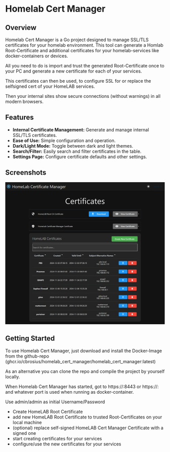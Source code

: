 # Homelab Cert Manager

## Overview

Homelab Cert Manager is a Go project designed to manage SSL/TLS certificates for your homelab environment. 
This tool can generate a Homlab Root-Certificate and additional certificates for your homelab-services like docker-containers or devices.

All you need to do is import and trust the generated Root-Certificate once to your PC and generate a new certificate for each of your services.

This certificates can then be used, to configure SSL for or replace the selfsigned cert of your HomeLAB services.

Then your internal sites show secure connections (without warnings) in all modern browsers.

## Features

- **Internal Certificate Management:** Generate and manage internal SSL/TLS certificates.
- **Ease of Use:** Simple configuration and operation.
- **Dark/Light Mode:** Toggle between dark and light themes.
- **Search/Filter:** Easily search and filter certificates in the table.
- **Settings Page:** Configure certificate defaults and other settings.

## Screenshots
![Screenshot](static/screenshot.png)

## Getting Started

To use Homelab Cert Manager, just download and install the Docker-Image from the github-repo (ghcr.io/cbrosius/homelab_cert_manager/homelab_cert_manager:latest)

As an alternative you can clone the repo and compile the project by yourself locally.

When Homelab Cert Manager has started, got to https://<IP-Of-HomeLAB Cert Manager>:8443 or https://<IP-Of-DockerHost>: and whatever port is used when running as docker-container.

Use admin/admin as initial Username/Password

- Create HomeLAB Root Certificate
- add new HomeLAB Root Certificate to trusted Root-Certificates on your local machine
- (optional) replace self-signed HomeLAB Cert Manager Certificate with a signed one
- start creating certificates for your services
- configure/use the new certificates for your services
